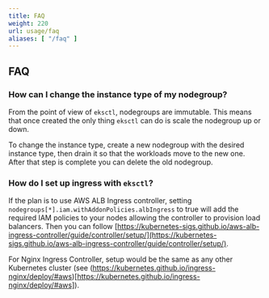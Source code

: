 ```yaml
---
title: FAQ
weight: 220
url: usage/faq
aliases: [ "/faq" ]
---
```


## FAQ

### How can I change the instance type of my nodegroup?

From the point of view of `eksctl`, nodegroups are immutable. This means that once created the only thing `eksctl`
can do is scale the nodegroup up or down.

To change the instance type, create a new nodegroup with the desired instance type, then drain it so that the
workloads move to the new one. After that step is complete you can delete the old nodegroup.

### How do I set up ingress with `eksctl`?

If the plan is to use AWS ALB Ingress controller, setting `nodegroups[*].iam.withAddonPolicies.albIngress` to true will add the required IAM policies to your nodes allowing the controller to provision load balancers. Then you can follow [https://kubernetes-sigs.github.io/aws-alb-ingress-controller/guide/controller/setup/](https://kubernetes-sigs.github.io/aws-alb-ingress-controller/guide/controller/setup/).

For Nginx Ingress Controller, setup would be the same as any other Kubernetes cluster (see (https://kubernetes.github.io/ingress-nginx/deploy/#aws)[https://kubernetes.github.io/ingress-nginx/deploy/#aws]).
